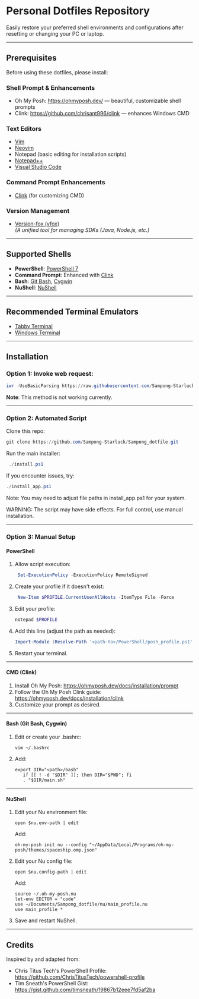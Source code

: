 # Personal Dotfiles Repository

Easily restore your preferred shell environments and configurations after resetting or changing your PC or laptop.

---

## Prerequisites

Before using these dotfiles, please install:

### Shell Prompt & Enhancements
- Oh My Posh: https://ohmyposh.dev/ — beautiful, customizable shell prompts
- Clink: https://github.com/chrisant996/clink — enhances Windows CMD

### Text Editors
- [Vim](https://www.vim.org/)
- [Neovim](https://neovim.io/)
- Notepad (basic editing for installation scripts)
- [Notepad++](https://notepad-plus-plus.org/)
- [Visual Studio Code](https://code.visualstudio.com/)

### Command Prompt Enhancements
- [Clink](https://github.com/chrisant996/clink) (for customizing CMD)

### Version Management
- [Version-fox (vfox)](https://github.com/version-fox/vfox)  
  *(A unified tool for managing SDKs (Java, Node.js, etc.)*

---

## Supported Shells

- **PowerShell**: [PowerShell 7](https://learn.microsoft.com/en-us/powershell/scripting/overview?view=powershell-7.4)
- **Command Prompt**: Enhanced with [Clink](https://github.com/chrisant996/clink)
- **Bash**: [Git Bash](https://git-scm.com/), [Cygwin](https://cygwin.com/)
- **NuShell**: [NuShell](https://www.nushell.sh/)

---

## Recommended Terminal Emulators

- [Tabby Terminal](https://tabby.sh/)
- [Windows Terminal](https://github.com/microsoft/terminal)

---

## Installation

### Option 1: Invoke web request:

```powershell
iwr -UseBasicParsing https://raw.githubusercontent.com/Sampong-Starluck/Sampong_dotfile/master/install.ps1 | iex
```
**Note**: This method is not working currently.

---

### Option 2: Automated Script
Clone this repo:
   ```powershell
   git clone https://github.com/Sampong-Starluck/Sampong_dotfile.git
   ```

Run the main installer:
   ```powershell
    ./install.ps1
   ```

   If you encounter issues, try:
   ```powershell
   ./install_app.ps1
   ```

   Note: You may need to adjust file paths in install_app.ps1 for your system.

WARNING: The script may have side effects. For full control, use manual installation.

---

### Option 3: Manual Setup

#### PowerShell

1. Allow script execution:
   ```powershell
    Set-ExecutionPolicy -ExecutionPolicy RemoteSigned
   ```

2. Create your profile if it doesn't exist:
   ```powershell
    New-Item $PROFILE.CurrentUserAllHosts -ItemType File -Force
   ```

3. Edit your profile:
   ```powershell
   notepad $PROFILE
   ```

4. Add this line (adjust the path as needed):
   ```powershell
   Import-Module (Resolve-Path '<path-to>/PowerShell/posh_profile.ps1')
   ```
5. Restart your terminal.

---

#### CMD (Clink)

1. Install Oh My Posh: https://ohmyposh.dev/docs/installation/prompt
2. Follow the Oh My Posh Clink guide: https://ohmyposh.dev/docs/installation/clink
3. Customize your prompt as desired.

---

#### Bash (Git Bash, Cygwin)

1. Edit or create your .bashrc:
   ```shell
   vim ~/.bashrc
   ```

2. Add:
   ```shell
   export DIR="<path>/bash"
      if [[ ! -d "$DIR" ]]; then DIR="$PWD"; fi
      . "$DIR/main.sh"
   ```
---

#### NuShell

1. Edit your Nu environment file:
   ```shell
   open $nu.env-path | edit
   ```
   Add:
      ```shell
      oh-my-posh init nu --config "~/AppData/Local/Programs/oh-my-posh/themes/spaceship.omp.json"
      ```

2. Edit your Nu config file:
   ```shell
   open $nu.config-path | edit
   ```

   Add:
   ```shell
   source ~/.oh-my-posh.nu
   let-env EDITOR = "code"
   use ~/Documents/Sampong_dotfile/nu/main_profile.nu
   use main_profile *
   ```

3. Save and restart NuShell.

---

## Credits

Inspired by and adapted from:
- Chris Titus Tech's PowerShell Profile: https://github.com/ChrisTitusTech/powershell-profile
- Tim Sneath's PowerShell Gist: https://gist.github.com/timsneath/19867b12eee7fd5af2ba

